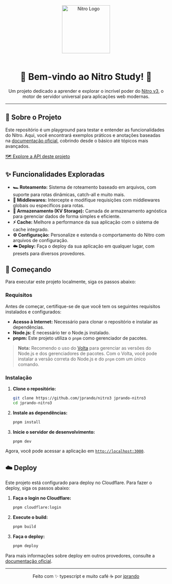 
<div align="center">
  <img src="https://unjs.io/assets/logos/nitro.svg" alt="Nitro Logo" width="150">
  <br><br>
  <h1>🚀 Bem-vindo ao Nitro Study! 🚀</h1>
  <p>Um projeto dedicado a aprender e explorar o incrível poder do <a href="https://v3.nitro.build/">Nitro v3</a>, o motor de servidor universal para aplicações web modernas.</p>
</div>

---

## 📖 Sobre o Projeto

Este repositório é um playground para testar e entender as funcionalidades do Nitro. Aqui, você encontrará exemplos práticos e anotações baseadas na [documentação oficial](https://v3.nitro.build/), cobrindo desde o básico até tópicos mais avançados.

[🗺️ Explore a API deste projeto](https://registry.scalar.com/@prando-garage/apis/nitro-v3/latest)

## ✨ Funcionalidades Exploradas

- **🏎️ Roteamento:** Sistema de roteamento baseado em arquivos, com suporte para rotas dinâmicas, catch-all e muito mais.
- **🔧 Middlewares:** Intercepte e modifique requisições com middlewares globais ou específicos para rotas.
- **💾 Armazenamento (KV Storage):** Camada de armazenamento agnóstica para gerenciar dados de forma simples e eficiente.
- **⚡ Cache:** Melhore a performance da sua aplicação com o sistema de cache integrado.
- **⚙️ Configuração:** Personalize e estenda o comportamento do Nitro com arquivos de configuração.
- **☁️ Deploy:** Faça o deploy da sua aplicação em qualquer lugar, com presets para diversos provedores.

## 🚀 Começando

Para executar este projeto localmente, siga os passos abaixo:

### Requisitos

Antes de começar, certifique-se de que você tem os seguintes requisitos instalados e configurados:

- **Acesso à Internet:** Necessário para clonar o repositório e instalar as dependências.
- **Node.js:** É necessário ter o Node.js instalado.
- **pnpm:** Este projeto utiliza o `pnpm` como gerenciador de pacotes.

> **Nota:** Recomendo o uso do [Volta](https://volta.sh/) para gerenciar as versões do Node.js e dos gerenciadores de pacotes. Com o Volta, você pode instalar a versão correta do Node.js e do `pnpm` com um único comando.

### Instalação

1. **Clone o repositório:**

    ```bash
    git clone https://github.com/jprando/nitro3 jprando-nitro3
    cd jprando-nitro3
    ```

2. **Instale as dependências:**

    ```bash
    pnpm install
    ```

3. **Inicie o servidor de desenvolvimento:**

    ```bash
    pnpm dev
    ```

Agora, você pode acessar a aplicação em [`http://localhost:3000`](http://localhost:3000).

## ☁️ Deploy

Este projeto está configurado para deploy no Cloudflare. Para fazer o deploy, siga os passos abaixo:

1. **Faça o login no Cloudflare:**

    ```bash
    pnpm cloudflare:login
    ```

2. **Execute o build:**

    ```bash
    pnpm build
    ```

3. **Faça o deploy:**

    ```bash
    pnpm deploy
    ```

Para mais informações sobre deploy em outros provedores, consulte a [documentação oficial](https://v3.nitro.build/deploy).

---

<div align="center">
  <p>Feito com ✨ typescript e muito café ☕ por <a href="https://github.com/jprando">jprando</a></p>
</div>
